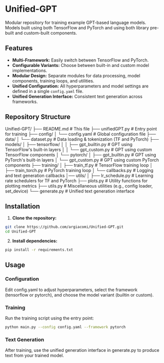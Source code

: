 # Unified-GPT

Modular repository for training example GPT-based language models. Models built using both TensorFlow and PyTorch and using both library pre-built and custom-built components.

## Features

- **Multi-Framework:** Easily switch between TensorFlow and PyTorch.
- **Configurable Variants:** Choose between built-in and custom model implementations.
- **Modular Design:** Separate modules for data processing, model components, training loops, and utilities.
- **Unified Configuration:** All hyperparameters and model settings are defined in a single `config.yaml` file.
- **Unified Generation Interface:** Consistent text generation across frameworks.

## Repository Structure

Unified-GPT/
├── README.md # This file
├── unifiedGPT.py # Entry point for training
├── config/
│ └── config.yaml # Global configuration file
├── data/
│ └── dataset.py # Data loading & tokenization (TF and PyTorch)
├── models/
│ ├── tensorflow/
│ │ ├── gpt_builtin.py # GPT using TensorFlow's built-in layers
│ │ └── gpt_custom.py # GPT using custom TensorFlow components
│ └── pytorch/
│ ├── gpt_builtin.py # GPT using PyTorch's built-in layers
│ └── gpt_custom.py # GPT using custom PyTorch components
├── training/
│ ├── train_tf.py # TensorFlow training loop
│ ├── train_torch.py # PyTorch training loop
│ └── callbacks.py # Logging and text generation callbacks
│── utils/
│ ├── lr_schedule.py # Learning rate schedulers for TF and PyTorch
├── plots.py # Utility functions for plotting metrics
├── utils.py # Miscellaneous utilities (e.g., config loader, set_device)
└── generate.py # Unified text generation interface

## Installation

1. **Clone the repository:**

```bash
git clone https://github.com/argiacomi/Unified-GPT.git
cd Unified-GPT
```

2. **Install dependencies:**

```bash
pip install -r requirements.txt
```

## Usage

### Configuration

Edit config.yaml to adjust hyperparameters, select the framework (tensorflow or pytorch), and choose the model variant (builtin or custom).

### Training

Run the training script using the entry point:

```bash
python main.py --config config.yaml --framework pytorch
```

### Text Generation

After training, use the unified generation interface in generate.py to produce text from your trained model.
